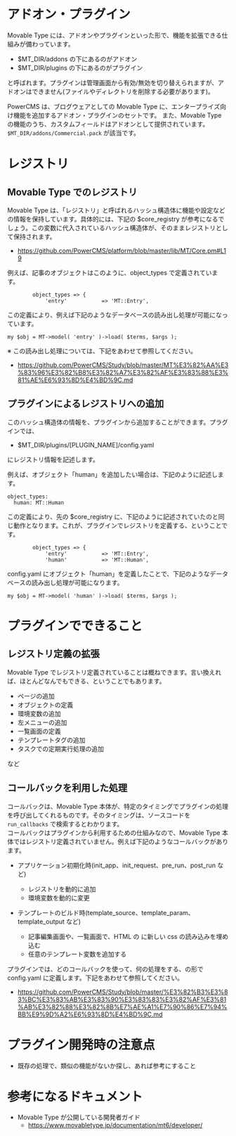 # アドオン・プラグイン

Movable Type には、アドオンやプラグインといった形で、機能を拡張できる仕組みが備わっています。

- $MT_DIR/addons の下にあるのがアドオン
- $MT_DIR/plugins の下にあるのがプラグイン

と呼ばれます。プラグインは管理画面から有効/無効を切り替えられますが、アドオンはできません(ファイルやディレクトリを削除する必要があります)。

PowerCMS は、ブログウェアとしての Movable Type に、エンタープライズ向け機能を追加するアドオン・プラグインのセットです。
また、Movable Type の機能のうち、カスタムフィールドはアドオンとして提供されています。`$MT_DIR/addons/Commercial.pack` が該当です。

# レジストリ

## Movable Type でのレジストリ

Movable Type は、「レジストリ」と呼ばれるハッシュ構造体に機能や設定などの情報を保持しています。具体的には、下記の $core_registry が参考になるでしょう。この変数に代入されているハッシュ構造体が、そのままレジストリとして保持されます。

- https://github.com/PowerCMS/platform/blob/master/lib/MT/Core.pm#L19

例えば、記事のオブジェクトはこのように、object_types で定義されています。

```
        object_types => {
            'entry'           => 'MT::Entry',
```

この定義により、例えば下記のようなデータベースの読み出し処理が可能になっています。

```
my $obj = MT->model( 'entry' )->load( $terms, $args );
```

※ この読み出し処理については、下記をあわせて参照してください。
- https://github.com/PowerCMS/Study/blob/master/MT%E3%82%AA%E3%83%96%E3%82%B8%E3%82%A7%E3%82%AF%E3%83%88%E3%81%AE%E6%93%8D%E4%BD%9C.md

## プラグインによるレジストリへの追加

このハッシュ構造体の情報を、プラグインから追加することができます。プラグインでは、

- $MT_DIR/plugins/[PLUGIN_NAME]/config.yaml

にレジストリ情報を記述します。

例えば、オブジェクト「human」を追加したい場合は、下記のように記述します。

```
object_types:
  human: MT::Human
```

この定義により、先の $core_registry に、下記のように記述されていたのと同じ動作となります。これが、プラグインでレジストリを定義する、ということです。

```
        object_types => {
            'entry'           => 'MT::Entry',
            'human'           => 'MT::Human',
```

config.yaml にオブジェクト「human」を定義したことで、下記のようなデータベースの読み出し処理が可能になります。

```
my $obj = MT->model( 'human' )->load( $terms, $args );
```

# プラグインでできること

## レジストリ定義の拡張

Movable Type でレジストリ定義されていることは概ねできます。言い換えれば、ほとんどなんでもできる、ということでもあります。

- ページの追加
- オブジェクトの定義
- 環境変数の追加
- 左メニューの追加
- 一覧画面の定義
- テンプレートタグの追加
- タスクでの定期実行処理の追加

など

## コールバックを利用した処理

コールバックは、Movable Type 本体が、特定のタイミングでプラグインの処理を呼び出してくれるものです。そのタイミングは、ソースコードを `run_callbacks` で検索するとわかります。  
コールバックはプラグインから利用するための仕組みなので、Movable Type 本体ではレジストリ定義されていません。例えば下記のようなコールバックがあります。

- アプリケーション初期化時(init_app、init_request、pre_run、post_run など)
  - レジストリを動的に追加
  - 環境変数を動的に変更

- テンプレートのビルド時(template_source、template_param、template_output など)
  - 記事編集画面や、一覧画面で、HTML の <head> に新しい css の読み込みを埋め込む
  - 任意のテンプレート変数を追加する

プラグインでは、どのコールバックを使って、何の処理をする、の形で config.yaml に定義します。下記をあわせて参照してください。
- https://github.com/PowerCMS/Study/blob/master/%E3%82%B3%E3%83%BC%E3%83%AB%E3%83%90%E3%83%83%E3%82%AF%E3%81%AB%E3%82%88%E3%82%8B%E7%AE%A1%E7%90%86%E7%94%BB%E9%9D%A2%E6%93%8D%E4%BD%9C.md

# プラグイン開発時の注意点

- 既存の処理で、類似の機能がないか探し、あれば参考にすること

# 参考になるドキュメント

- Movable Type が公開している開発者ガイド
  - https://www.movabletype.jp/documentation/mt6/developer/
